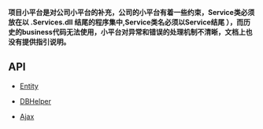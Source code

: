 

**项目小平台是对公司小平台的补充，公司的小平台有着一些约束，Service类必须放在以 .Services.dll 结尾的程序集中,Service类名必须以Service结尾
），而历史的business代码无法使用，小平台对异常和错误的处理机制不清晰，文档上也没有提供指引说明。**

## API


+ [Entity](entity.md)

+ [DBHelper](dbhelper.md)

+ [Ajax](ajax.md)
